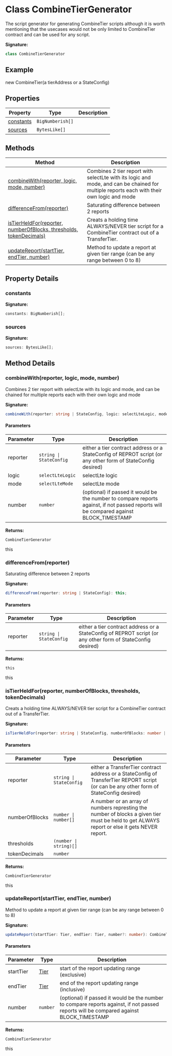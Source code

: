 
# Class CombineTierGenerator

The script generator for generating CombineTier scripts although it is worth mentioning that the usecases would not be only limited to CombineTier contract and can be used for any script.

<b>Signature:</b>

```typescript
class CombineTierGenerator 
```

## Example

new CombineTier(a tierAddress or a StateConfig)

## Properties

|  Property | Type | Description |
|  --- | --- | --- |
|  [constants](./combinetiergenerator.md#constants-property) | `BigNumberish[]` |  |
|  [sources](./combinetiergenerator.md#sources-property) | `BytesLike[]` |  |

## Methods

|  Method | Description |
|  --- | --- |
|  [combineWith(reporter, logic, mode, number)](./combinetiergenerator.md#combineWith-method-1) | Combines 2 tier report with selectLte with its logic and mode, and can be chained for multiple reports each with their own logic and mode |
|  [differenceFrom(reporter)](./combinetiergenerator.md#differenceFrom-method-1) | Saturating difference between 2 reports |
|  [isTierHeldFor(reporter, numberOfBlocks, thresholds, tokenDecimals)](./combinetiergenerator.md#isTierHeldFor-method-1) | Creats a holding time ALWAYS/NEVER tier script for a CombineTier contract out of a TransferTier. |
|  [updateReport(startTier, endTier, number)](./combinetiergenerator.md#updateReport-method-1) | Method to update a report at given tier range (can be any range between 0 to 8) |

## Property Details

<a id="constants-property"></a>

### constants

<b>Signature:</b>

```typescript
constants: BigNumberish[];
```

<a id="sources-property"></a>

### sources

<b>Signature:</b>

```typescript
sources: BytesLike[];
```

## Method Details

<a id="combineWith-method-1"></a>

### combineWith(reporter, logic, mode, number)

Combines 2 tier report with selectLte with its logic and mode, and can be chained for multiple reports each with their own logic and mode

<b>Signature:</b>

```typescript
combineWith(reporter: string | StateConfig, logic: selectLteLogic, mode: selectLteMode, number?: number): CombineTierGenerator;
```

#### Parameters

|  Parameter | Type | Description |
|  --- | --- | --- |
|  reporter | `string \| StateConfig` | either a tier contract address or a StateConfig of REPROT script (or any other form of StateConfig desired) |
|  logic | `selectLteLogic` | selectLte logic |
|  mode | `selectLteMode` | selectLte mode |
|  number | `number` | (optional) if passed it would be the number to compare reports against, if not passed reports will be compared against BLOCK\_TIMESTAMP |

<b>Returns:</b>

`CombineTierGenerator`

this

<a id="differenceFrom-method-1"></a>

### differenceFrom(reporter)

Saturating difference between 2 reports

<b>Signature:</b>

```typescript
differenceFrom(reporter: string | StateConfig): this;
```

#### Parameters

|  Parameter | Type | Description |
|  --- | --- | --- |
|  reporter | `string \| StateConfig` | either a tier contract address or a StateConfig of REPROT script (or any other form of StateConfig desired) |

<b>Returns:</b>

`this`

this

<a id="isTierHeldFor-method-1"></a>

### isTierHeldFor(reporter, numberOfBlocks, thresholds, tokenDecimals)

Creats a holding time ALWAYS/NEVER tier script for a CombineTier contract out of a TransferTier.

<b>Signature:</b>

```typescript
isTierHeldFor(reporter: string | StateConfig, numberOfBlocks: number | number[], thresholds?: (number | string)[], tokenDecimals?: number): CombineTierGenerator;
```

#### Parameters

|  Parameter | Type | Description |
|  --- | --- | --- |
|  reporter | `string \| StateConfig` | either a TransferTier contract address or a StateConfig of TransferTier REPORT script (or can be any other form of StateConfig desired) |
|  numberOfBlocks | `number \| number[]` | A number or an array of numbers represting the number of blocks a given tier must be held to get ALWAYS report or else it gets NEVER report. |
|  thresholds | `(number \| string)[]` |  |
|  tokenDecimals | `number` |  |

<b>Returns:</b>

`CombineTierGenerator`

this

<a id="updateReport-method-1"></a>

### updateReport(startTier, endTier, number)

Method to update a report at given tier range (can be any range between 0 to 8)

<b>Signature:</b>

```typescript
updateReport(startTier: Tier, endTier: Tier, number?: number): CombineTierGenerator;
```

#### Parameters

|  Parameter | Type | Description |
|  --- | --- | --- |
|  startTier | [Tier](../enums/tier.md) | start of the report updating range (exclusive) |
|  endTier | [Tier](../enums/tier.md) | end of the report updating range (inclusive) |
|  number | `number` | (optional) if passed it would be the number to compare reports against, if not passed reports will be compared against BLOCK\_TIMESTAMP |

<b>Returns:</b>

`CombineTierGenerator`

this

